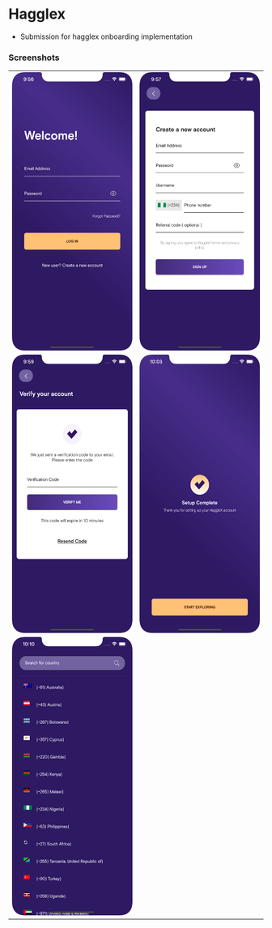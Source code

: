 # Hagglex

- Submission for hagglex onboarding implementation

### Screenshots

|                                                           |                                                           |
| --------------------------------------------------------- | --------------------------------------------------------- |
| <img src="/screenshots/1.png" width="250" height="550" /> | <img src="/screenshots/2.png" width="250" height="550" /> |
| <img src="/screenshots/3.png" width="250" height="550" /> | <img src="/screenshots/4.png" width="250" height="550" /> |
| <img src="/screenshots/5.png" width="250" height="550" /> |                                                           |
